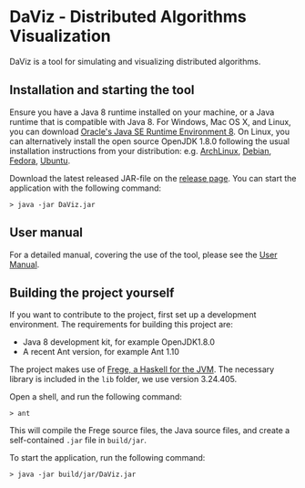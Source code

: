 DaViz - Distributed Algorithms Visualization
============================================

DaViz is a tool for simulating and visualizing distributed algorithms.

## Installation and starting the tool

Ensure you have a Java 8 runtime installed on your machine, or a Java runtime that is compatible with Java 8.
For Windows, Mac OS X, and Linux, you can download [Oracle's Java SE Runtime Environment 8](https://www.oracle.com/java/technologies/javase-jre8-downloads.html).
On Linux, you can alternatively install the open source OpenJDK 1.8.0 following the usual installation instructions from your distribution: e.g. [ArchLinux](https://www.archlinux.org/packages/extra/x86_64/jre8-openjdk/), [Debian](https://wiki.debian.org/Java/), [Fedora](https://docs.fedoraproject.org/en-US/quick-docs/installing-java/), [Ubuntu](https://packages.ubuntu.com/xenial/openjdk-8-jre).

Download the latest released JAR-file on the [release page](https://github.com/praalhans/DaViz/releases). You can start the application with the following command:

    > java -jar DaViz.jar

## User manual

For a detailed manual, covering the use of the tool, please see the [User Manual](https://github.com/praalhans/DaViz/wiki).

## Building the project yourself

If you want to contribute to the project, first set up a development environment. The requirements for building this project are:

- Java 8 development kit, for example OpenJDK1.8.0
- A recent Ant version, for example Ant 1.10

The project makes use of [Frege, a Haskell for the JVM](https://github.com/Frege/frege). The necessary library is included in the `lib` folder, we use version 3.24.405.

Open a shell, and run the following command:

    > ant

This will compile the Frege source files, the Java source files, and create a self-contained `.jar` file in `build/jar`. 

To start the application, run the following command:

    > java -jar build/jar/DaViz.jar

